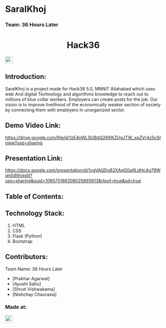 # SaralKhoj
### Team: 36 Hours Later


<h1 align="center">Hack36 </h1>
<p align="center">
</p>

<a href="https://hack36.com"> <img src="https://cutt.ly/BuiltAtHack36" height=24px> </a>


## Introduction:
SaralKhoj is a project made for Hack36 5.0, MNNIT Allahabad which uses web And digital Technology and algorithms knowledge to reach out to millions of blue collar workers.
Employers can create posts for the job.
Our vision is to improve livelihood of the economically weaker section of society by connecting them with employers In unorganized sector.
  
## Demo Video Link:
  <a href="https://drive.google.com/file/d/1zE4nWLSUBdQ2KKKZUgJTW_xpZVr4z5c9/view?usp=sharing">https://drive.google.com/file/d/1zE4nWLSUBdQ2KKKZUgJTW_xpZVr4z5c9/view?usp=sharing</a>
  
## Presentation Link:
  <a href="https://cutt.ly/H365PPT"> https://docs.google.com/presentation/d/1vgVAQDo82XAqG0a9LdHc4g79Wqn0dith/edit?usp=sharing&ouid=106575166206025893613&rtpof=true&sd=true </a>
  
  
## Table of Contents:

## Technology Stack:
  1) HTML
  2) CSS
  3) Flask (Python)
  4) Bootstrap
  

## Contributors:

Team Name: 36 Hours Later

* [Prakhar Agarwal]
* [Ayushi Sahu]
* [Shruti Vishwakama]
* [Nishchay Chaurasia]


### Made at:
<a href="https://hack36.com"> <img src="https://cutt.ly/BuiltAtHack36" height=24px> </a>
